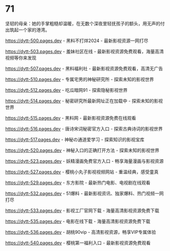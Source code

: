 # 71
坚韧的母亲：她的手掌粗糙却温暖，在无数个深夜里轻抚孩子的额头，用无声的付出筑起一个家的港湾。

https://dytt-500.pages.dev - 黑料不打烊2024 - 最新影视资源一网打尽

https://dytt-503.pages.dev - 羞妹社区在线 - 最新影视资源免费观看，海量高清视频等你来发现

https://dytt-507.pages.dev - 黑料福利社 - 最新影视资源免费观看，高清无广告

https://dytt-510.pages.dev - 专属宅男的神秘研究所 - 探索未知的影视世界

https://dytt-512.pages.dev - 吃瓜暗网91 - 探索隐秘影视世界

https://dytt-514.pages.dev - 秘密研究所最新网址正在加载中 - 探索未知的影视世界

https://dytt-515.pages.dev - 黑料网 - 最新影视资源免费在线观看

https://dytt-516.pages.dev - 唐诗宋词秘密官方入口 - 探索古典诗词的影视世界

https://dytt-517.pages.dev - 神秘の通道爱学习 - 探索知识的影视宝库

https://dytt-520.pages.dev - 神秘入口的正确打开方法 - 探索未知的影视世界

https://dytt-523.pages.dev - 妖精漫画免费官方入口 - 畅享海量漫画与影视资源

https://dytt-527.pages.dev - 樱桃小丸子影视视频网站 - 重温经典，感受童真

https://dytt-529.pages.dev - 东方影院 - 最新热门电影、电视剧在线观看

https://dytt-532.pages.dev - 51爆料 - 最新影视资讯、独家爆料、热门视频一网打尽

https://dytt-533.pages.dev - 影视工厂官网下载 - 海量高清影视资源免费下载

https://dytt-535.pages.dev - 电影在线下载 - 海量高清影视资源免费下载

https://dytt-536.pages.dev - 胡桃90vip - 高清影视资源，畅享VIP专属体验

https://dytt-540.pages.dev - 樱桃第一福利入口 - 最新影视资源免费观看

